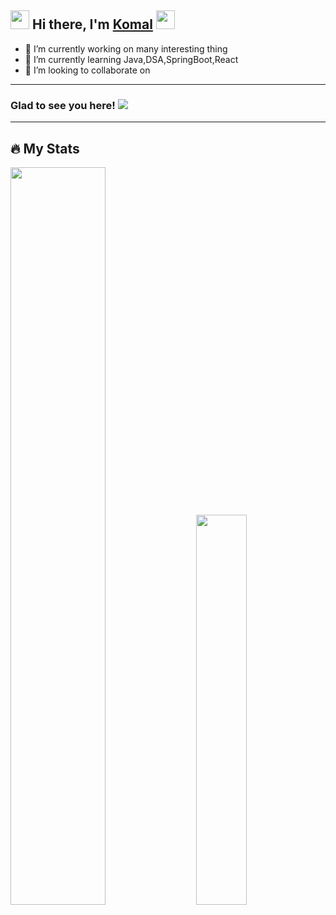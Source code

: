 ## <img src="https://github.com/Mahikolhe23/Mahikolhe23/blob/main/Assets/emoji.gif" width="30" height="30" /> Hi there, I'm [Komal](https://github.com/komalg1996) <img src="https://github.com/Mahikolhe23/Mahikolhe23/blob/main/Assets/waving%20hand.gif" width="30" height="30"/> 

- 🔭 I’m currently working on many interesting thing 
- 🌱 I’m currently learning Java,DSA,SpringBoot,React
- 👯 I’m looking to collaborate on []()

---

### Glad to see you here! ![](https://visitor-badge.laobi.icu/badge?page_id=komalg1996.komalg1996)

---

## :fire: My Stats

<div class='container'>
<img style="height: auto; width: 55%;" class="img" src="https://github-readme-stats.vercel.app/api?username=komalg1996&show_icons=true&theme=blue-green" />
&nbsp;
&nbsp;
<img style="height: auto; width: 40%;" class="img" src="https://github-readme-stats.vercel.app/api/top-langs/?username=komalg1996&theme=blue-green&langs_count=8&layout=compact" /></div>
</div>
